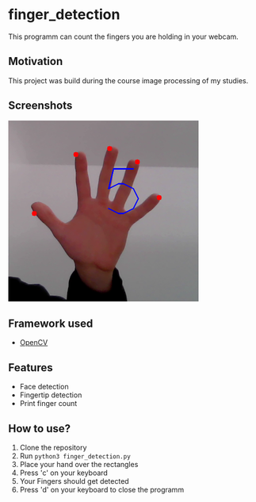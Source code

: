 # finger_detection
This programm can count the fingers you are holding in your webcam.

## Motivation
This project was build during the course image processing of my studies.

## Screenshots
![Example](example_result.png)

## Framework used
- [OpenCV](https://opencv.org/)

## Features
- Face detection
- Fingertip detection
- Print finger count

## How to use?
1. Clone the repository
2. Run `python3 finger_detection.py`
3. Place your hand over the rectangles
4. Press 'c' on your keyboard
5. Your Fingers should get detected
6. Press 'd' on your keyboard to close the programm
